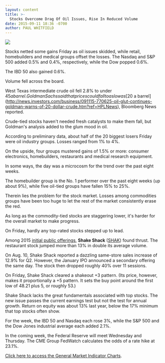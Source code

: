 ```yaml
---
layout: content
title: >-
  Stocks Overcome Drag Of Oil Issues, Rise In Reduced Volume
date: 2015-09-11 18:36 -0700
author: PAUL WHITFIELD
---
```






![](https://www.investors.com/wp-content/uploads/ibd-migrated-images/MPv_150914_635775807658734959.png)









  

Stocks netted some gains Friday as oil issues skidded, while retail, homebuilders and medical groups offset the losses. The Nasdaq and S&P 500 added 0.5% and 0.4%, respectively, while the Dow popped 0.6%.

  

The IBD 50 also gained 0.6%.

  

Volume fell across the board.

  

West Texas intermediate crude oil fell 2.8% to under $45 a barrel. Goldman Sachs said that prices could fall to as low as [$20 a barrel](http://news.investors.com/business/091115-770625-oil-glut-continues-goldman-warns-of-20-dollar-crude.htm?ref=HPLNews), Bloomberg News reported.

  

Crude-tied stocks haven't needed fresh catalysts to make them fall, but Goldman's analysis added to the glum mood in oil.

  

According to preliminary data, about half of the 20 biggest losers Friday were oil industry groups. Losses ranged from 1% to 4%.

  

On the upside, four groups mustered gains of 1.5% or more: consumer electronics, homebuilders, restaurants and medical research equipment.

  

In some ways, the day was a microcosm for the trend over the past eight weeks.

  

The homebuilder group is the No. 1 performer over the past eight weeks (up about 9%), while five oil-tied groups have fallen 15% to 25%.

  

Therein lies the problem for the stock market. Losses among commodities groups have been too huge to let the rest of the market consistently erase the red.

  

As long as the commodity-tied stocks are staggering lower, it's harder for the overall market to make progress.

  

On Friday, hardly any top-rated stocks stepped up to lead.

  

Among 2015 [initial public offerings](http://news.investors.com/iponews.htm), **Shake Shack** ([SHAK](https://research.investors.com/quote.aspx?symbol=SHAK)) found thrust. The restaurant stock jumped more than 13% in double its average volume.

  

On Aug. 10, Shake Shack reported a dazzling same-store sales increase of 12.9% for Q2. However, the January IPO announced a secondary offering the same day. The stock then dropped roughly 40% over 11 sessions.

  

On Friday, Shake Shack cleared a shakeout +3 pattern. (Its price, however, makes it proportionally a +5 pattern. It sets the buy point around the first low of 48.21 plus 5, or roughly 53.)

  

Shake Shack lacks the great fundamentals associated with top stocks. The new issue passes the current earnings test but not the test for annual growth. Return on equity was about 13% last year, below the 17% minimum that top stocks often show.

  

For the week, the IBD 50 and Nasdaq each rose 3%, while the S&P 500 and the Dow Jones industrial average each added 2.1%.

  

In the coming week, the Federal Reserve will meet Wednesday and Thursday. The CME Group FedWatch calculates the odds of a rate hike at 23.1%.

  

[Click here to access the General Market Indicator Charts](https://www.investors.com/pdf/GMI_091415.pdf).




